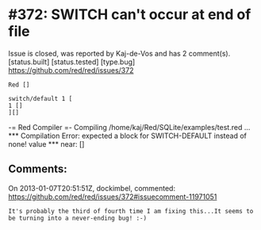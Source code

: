 
#372: SWITCH can't occur at end of file
================================================================================
Issue is closed, was reported by Kaj-de-Vos and has 2 comment(s).
[status.built] [status.tested] [type.bug]
<https://github.com/red/red/issues/372>

```
Red []

switch/default 1 [
1 []
][]
```

-= Red Compiler =- 
Compiling /home/kaj/Red/SQLite/examples/test.red ...
**\* Compilation Error: expected a block for SWITCH-DEFAULT instead of none! value 
**\* near: []



Comments:
--------------------------------------------------------------------------------

On 2013-01-07T20:51:51Z, dockimbel, commented:
<https://github.com/red/red/issues/372#issuecomment-11971051>

    It's probably the third of fourth time I am fixing this...It seems to be turning into a never-ending bug! :-)

